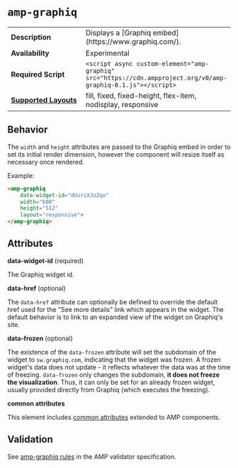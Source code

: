 <!---
Copyright 2017 The AMP HTML Authors. All Rights Reserved.

Licensed under the Apache License, Version 2.0 (the "License");
you may not use this file except in compliance with the License.
You may obtain a copy of the License at

      http://www.apache.org/licenses/LICENSE-2.0

Unless required by applicable law or agreed to in writing, software
distributed under the License is distributed on an "AS-IS" BASIS,
WITHOUT WARRANTIES OR CONDITIONS OF ANY KIND, either express or implied.
See the License for the specific language governing permissions and
limitations under the License.
-->

# <a name="amp-graphiq"></a> `amp-graphiq`

<table>
  <tr>
    <td width="40%"><strong>Description</strong></td>
    <td>Displays a [Graphiq embed](https://www.graphiq.com/).</td>
  </tr>
  <tr>
    <td width="40%"><strong>Availability</strong></td>
    <td>Experimental</td>
  </tr>
  <tr>
    <td width="40%"><strong>Required Script</strong></td>
    <td><code>&lt;script async custom-element="amp-graphiq" src="https://cdn.ampproject.org/v0/amp-graphiq-0.1.js">&lt;/script></code></td>
  </tr>
  <tr>
    <td class="col-fourty"><strong><a href="https://www.ampproject.org/docs/guides/responsive/control_layout.html">Supported Layouts</a></strong></td>
    <td>fill, fixed, fixed-height, flex-item, nodisplay, responsive</td>
  </tr>
  <!-- <tr>
    <td width="40%"><strong>Examples</strong></td>
    <td><a href="https://ampbyexample.com/components/amp-graphiq/">Annotated code example for amp-graphiq</a></td>
  </tr> -->
</table>

## Behavior

The `width` and `height` attributes are passed to the Graphiq embed in order to set its initial render dimension, however the component will resize itself as necessary once rendered.

Example:
```html
<amp-graphiq
    data-widget-id="dUuriXJo2qx"
    width="600"
    height="512"
    layout="responsive">
</amp-graphiq>
```

## Attributes

**data-widget-id** (required)

The Graphiq widget id.

**data-href** (optional)

The `data-href` attribute can optionally be defined to override the default href used for the "See more details" link which appears in the widget. The default behavior is to link to an expanded view of the widget on Graphiq's site.

**data-frozen** (optional)

The existence of the `data-frozen` attribute will set the subdomain of the widget to `sw.graphiq.com`, indicating that the widget was frozen. A frozen widget's data does not update - it reflects whatever the data was at the time of freezing. `data-frozen` only changes the subdomain, **it does not freeze the visualization**. Thus, it can only be set for an already frozen widget, usually provided directly from Graphiq (which executes the freezing).

**common attributes**

This element includes [common attributes](https://www.ampproject.org/docs/reference/common_attributes) extended to AMP components.

## Validation

See [amp-graphiq rules](https://github.com/ampproject/amphtml/blob/master/extensions/amp-graphiq/0.1/validator-amp-graphiq.protoascii) in the AMP validator specification.
